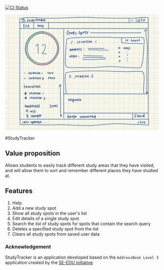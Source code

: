 [![CI Status](https://github.com/se-edu/addressbook-level3/workflows/Java%20CI/badge.svg)](https://github.com/AY2122S1-CS2103T-T09-1/tp/actions)

![Ui](docs/images/Ui.png)

#StudyTracker

## Value proposition 
Allows students to easily track different study areas that they have visited, and will allow them to sort and remember different places they have studied at.

## Features
1. Help 
2. Add a new study spot
3. Show all study spots in the user's list 
4. Edit details of a single study spot
5. Search the list of study spots for spots that contain the search query 
6. Deletes a specified study spot from the list
7. Clears all study spots from saved user data

### Acknowledgement
StudyTracker is an application developed based on the `AddressBook Level 3` application created by the [SE-EDU initiative](https://se-education.org).

